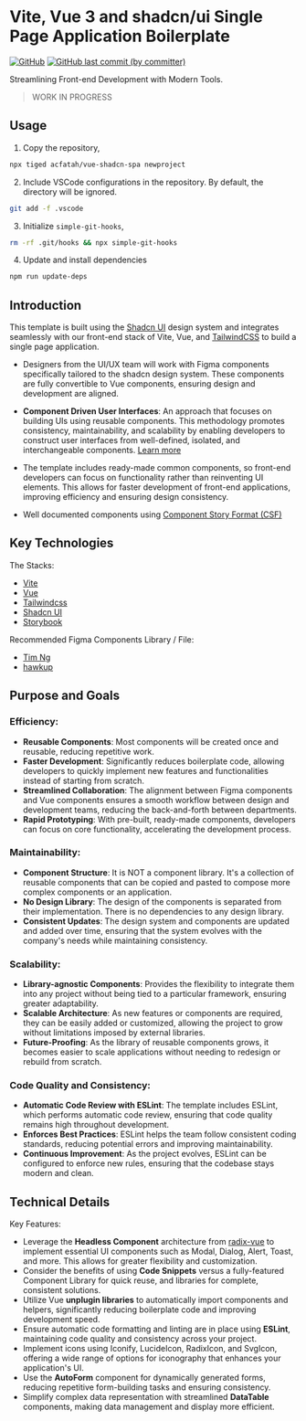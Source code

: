 # Vite, Vue 3 and shadcn/ui Single Page Application Boilerplate

<p>
  <a href="./LICENSE">
  <img alt="GitHub" src="https://img.shields.io/github/license/acfatah/vue-shadcn-spa?style=flat-square"></a>

  <a href="https://github.com/acfatah/vue-shadcn-spa/commits/main">
  <img alt="GitHub last commit (by committer)" src="https://img.shields.io/github/last-commit/acfatah/vue-shadcn-spa?display_timestamp=committer&style=flat-square"></a>
</p>

Streamlining Front-end Development with Modern Tools.

> WORK IN PROGRESS

## Usage

1. Copy the repository,

```bash
npx tiged acfatah/vue-shadcn-spa newproject
```

2. Include VSCode configurations in the repository. By default, the directory
   will be ignored.

```bash
git add -f .vscode
```

3. Initialize `simple-git-hooks`,

```bash
rm -rf .git/hooks && npx simple-git-hooks
```

4. Update and install dependencies

```bash
npm run update-deps
```

## Introduction

This template is built using the [Shadcn UI](https://shadcn-vue.com) design system
and integrates seamlessly with our front-end stack of Vite, Vue, and [TailwindCSS](https://tailwindcss.com)
to build a single page application.

- Designers from the UI/UX team will work with Figma components specifically tailored
  to the shadcn design system. These components are fully convertible to Vue components,
  ensuring design and development are aligned.

- **Component Driven User Interfaces**: An approach that focuses on building UIs
  using reusable components. This methodology promotes consistency, maintainability,
  and scalability by enabling developers to construct user interfaces from well-defined,
  isolated, and interchangeable components. [Learn more](https://www.componentdriven.org)

- The template includes ready-made common components, so front-end developers can focus
  on functionality rather than reinventing UI elements. This allows for faster development
  of front-end applications, improving efficiency and ensuring design consistency.

- Well documented components using [Component Story Format (CSF)](https://github.com/ComponentDriven/csf)

## Key Technologies

The Stacks:

- [Vite](https://vite.dev)
- [Vue](https://vuejs.org)
- [Tailwindcss](https://vuejs.org)
- [Shadcn UI](https://ui.shadcn.com)
- [Storybook](https://storybook.js.org)

Recommended Figma Components Library / File:

- [Tim Ng](https://www.figma.com/community/file/1314057472629730742)
- [hawkup](https://www.figma.com/community/file/1256349428272495041)

## Purpose and Goals

### Efficiency:

- **Reusable Components**: Most components will be created once and reusable, reducing
  repetitive work.
- **Faster Development**: Significantly reduces boilerplate code, allowing developers
  to quickly implement new features and functionalities instead of starting from scratch.
- **Streamlined Collaboration**: The alignment between Figma components and Vue components
  ensures a smooth workflow between design and development teams, reducing the back-and-forth
  between departments.
- **Rapid Prototyping**: With pre-built, ready-made components, developers can focus
  on core functionality, accelerating the development process.

### Maintainability:

- **Component Structure**: It is NOT a component library. It's a collection of reusable
  components that can be copied and pasted to compose more complex components or an application.
- **No Design Library**: The design of the components is separated from their implementation.
  There is no dependencies to any design library.
- **Consistent Updates**: The design system and components are updated and added
  over time, ensuring that the system evolves with the company's needs while maintaining
  consistency.

### Scalability:

- **Library-agnostic Components**: Provides the flexibility to integrate them into
  any project without being tied to a particular
  framework, ensuring greater adaptability.
- **Scalable Architecture**: As new features or components are required, they can
  be easily added or customized, allowing the project to grow without limitations
  imposed by external libraries.
- **Future-Proofing**: As the library of reusable components grows, it becomes easier
  to scale applications without needing to redesign or rebuild from scratch.

### Code Quality and Consistency:

- **Automatic Code Review with ESLint**: The template includes ESLint, which performs
  automatic code review, ensuring that code quality remains high throughout development.
- **Enforces Best Practices**: ESLint helps the team follow consistent coding standards,
  reducing potential errors and improving maintainability.
- **Continuous Improvement**: As the project evolves, ESLint can be configured to
  enforce new rules, ensuring that the codebase stays modern and clean.

## Technical Details

Key Features:

- Leverage the **Headless Component** architecture from [radix-vue](https://www.radix-vue.com)
  to implement essential UI components such as Modal, Dialog, Alert, Toast, and more.
  This allows for greater flexibility and customization.
- Consider the benefits of using **Code Snippets** versus a fully-featured Component
  Library for quick reuse, and libraries for complete, consistent solutions.
- Utilize Vue **unplugin libraries** to automatically import components and helpers,
  significantly reducing boilerplate code and improving development speed.
- Ensure automatic code formatting and linting are in place using **ESLint**, maintaining
  code quality and consistency across your project.
- Implement icons using Iconify, LucideIcon, RadixIcon, and SvgIcon, offering a wide
  range of options for iconography that enhances your application's UI.
- Use the **AutoForm** component for dynamically generated forms, reducing repetitive
  form-building tasks and ensuring consistency.
- Simplify complex data representation with streamlined **DataTable** components,
  making data management and display more efficient.
